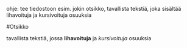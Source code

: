ohje: tee tiedostoon esim. jokin otsikko, tavallista tekstiä, joka sisältää lihavoituja ja kursivoituja osuuksia

#Otsikko

tavallista tekstiä, jossa **lihavoituja** ja *kursivoituja* osuuksia